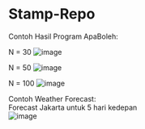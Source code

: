 # Stamp-Repo

Contoh Hasil Program ApaBoleh:

N = 30
![image](https://user-images.githubusercontent.com/56074758/202993704-70d7fe74-9315-4403-a9f8-b22bd90205df.png)

N = 50
![image](https://user-images.githubusercontent.com/56074758/202993481-a5b3b5b6-d867-4c5b-b5e6-d2b32a65b5ce.png)

N = 100
![image](https://user-images.githubusercontent.com/56074758/202993126-0d52d53d-74c6-4d54-9edb-5fa8beaed70a.png)

Contoh Weather Forecast:
<br>
Forecast Jakarta untuk 5 hari kedepan
<br>
![image](https://user-images.githubusercontent.com/56074758/203078646-d1cd7558-58f4-4209-ab64-afde25548393.png)

